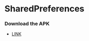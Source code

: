 # SharedPreferences
### Download the APK
* [LINK](https://github.com/Coder481/SharedPreferences/releases/download/Latest/sharedPreferences.apk)
